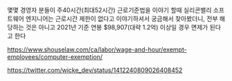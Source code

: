 몇몇 경영자 분들이 주40시간(최대52시간) 근로기준법을 이야기 할때 실리콘밸리 소프트웨어 엔지니어는 근로시간 제한이 없다고 이야기하셔서 궁금해서 찾아봤더니, 전부 해당하는 것은 아니고 2021년 기준 연봉 $98,907(대략 1.2억) 이상일 경우 면제가 된다고 한다

https://www.shouselaw.com/ca/labor/wage-and-hour/exempt-employees/computer-exemption/

https://twitter.com/wicke_dev/status/1412240809026408452

